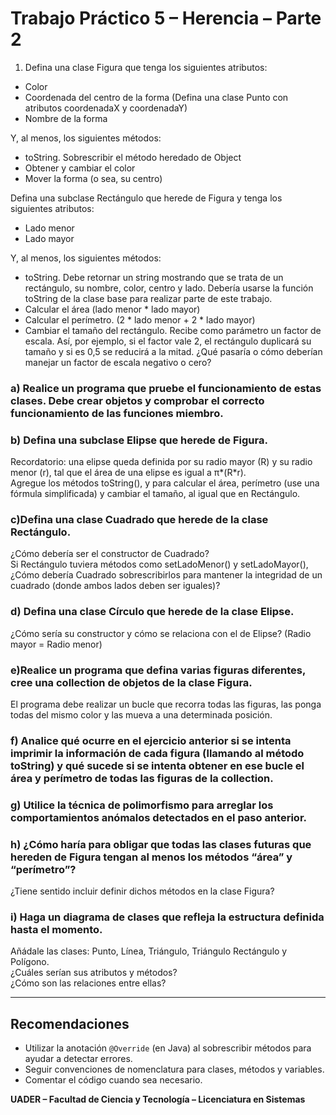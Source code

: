 # Trabajo Práctico 5 – Herencia – Parte 2

1. Defina una clase Figura que tenga los siguientes atributos:
- Color
- Coordenada del centro de la forma (Defina una clase Punto con atributos coordenadaX y coordenadaY)
- Nombre de la forma

Y, al menos, los siguientes métodos:
- toString. Sobrescribir el método heredado de Object
- Obtener y cambiar el color
- Mover la forma (o sea, su centro)

Defina una subclase Rectángulo que herede de Figura y tenga los siguientes atributos:
- Lado menor
- Lado mayor

Y, al menos, los siguientes métodos:
- toString. Debe retornar un string mostrando que se trata de un rectángulo, su nombre, color, centro y lado. Debería usarse la función toString de la clase base para realizar parte de este trabajo.
- Calcular el área (lado menor * lado mayor)
- Calcular el perímetro. (2 * lado menor + 2 * lado mayor)
- Cambiar el tamaño del rectángulo. Recibe como parámetro un factor de escala. Así, por ejemplo, si el factor vale 2, el rectángulo duplicará su tamaño y si es 0,5 se reducirá a la mitad. ¿Qué pasaría o cómo deberían manejar un factor de escala negativo o cero?

### a) Realice un programa que pruebe el funcionamiento de estas clases. Debe crear objetos y comprobar el correcto funcionamiento de las funciones miembro.

### b) Defina una subclase Elipse que herede de Figura.  
Recordatorio: una elipse queda definida por su radio mayor (R) y su radio menor (r), tal que el área de una elipse es igual a π*(R*r).  
Agregue los métodos toString(), y para calcular el área, perímetro (use una fórmula simplificada) y cambiar el tamaño, al igual que en Rectángulo.

### c)Defina una clase Cuadrado que herede de la clase Rectángulo.  
¿Cómo debería ser el constructor de Cuadrado?  
Si Rectángulo tuviera métodos como setLadoMenor() y setLadoMayor(), ¿Cómo debería Cuadrado sobrescribirlos para mantener la integridad de un cuadrado (donde ambos lados deben ser iguales)?

### d) Defina una clase Círculo que herede de la clase Elipse.  
¿Cómo sería su constructor y cómo se relaciona con el de Elipse? (Radio mayor = Radio menor)

### e)Realice un programa que defina varias figuras diferentes, cree una collection de objetos de la clase Figura.  
El programa debe realizar un bucle que recorra todas las figuras, las ponga todas del mismo color y las mueva a una determinada posición.

### f) Analice qué ocurre en el ejercicio anterior si se intenta imprimir la información de cada figura (llamando al método toString) y qué sucede si se intenta obtener en ese bucle el área y perímetro de todas las figuras de la collection.

### g) Utilice la técnica de polimorfismo para arreglar los comportamientos anómalos detectados en el paso anterior.

### h) ¿Cómo haría para obligar que todas las clases futuras que hereden de Figura tengan al menos los métodos “área” y “perímetro”?  
¿Tiene sentido incluir definir dichos métodos en la clase Figura?

### i) Haga un diagrama de clases que refleja la estructura definida hasta el momento.  
Añádale las clases: Punto, Línea, Triángulo, Triángulo Rectángulo y Polígono.  
¿Cuáles serían sus atributos y métodos?  
¿Cómo son las relaciones entre ellas?

---

## Recomendaciones

- Utilizar la anotación `@Override` (en Java) al sobrescribir métodos para ayudar a detectar errores.
- Seguir convenciones de nomenclatura para clases, métodos y variables.
- Comentar el código cuando sea necesario.

**UADER – Facultad de Ciencia y Tecnología – Licenciatura en Sistemas**  

